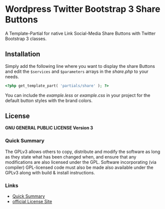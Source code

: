 # Wordpress Twitter Bootstrap 3 Share Buttons

A Template-Partial for native Link Social-Media Share Buttons with Twitter Bootstrap 3 classes.

## Installation

Simply add the following line where you want to display the share Buttons and edit the `$services` and `$parameters` arrays in the _share.php_ to your needs.

```php
<?php get_template_part( 'partials/share' ); ?>
```

You can include the _example.less_ or _example.css_ in your project for the default button styles with the brand colors.

## License

**GNU GENERAL PUBLIC LICENSE Version 3**

### Quick Summary

The GPLv3 allows others to copy, distribute and modify the software as long as they state what has been changed when, and ensure that any modifications are also licensed under the GPL. Software incorporating (via compiler) GPL-licensed code must also be made also available under the GPLv3 along with build & install instructions.

### Links

* [Quick Summary](https://tldrlegal.com/l/gpl-3.0)
* [official License Site](http://gnu.org/copyleft/gpl-3.0)

